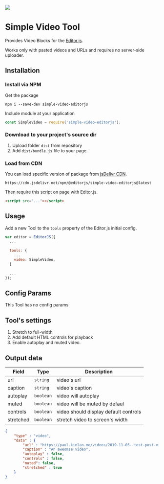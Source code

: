 ![](https://badgen.net/badge/Editor.js/v2.0/blue)

# Simple Video Tool

Provides Video Blocks for the [Editor.js](https://editorjs.io).

Works only with pasted videos and URLs and requires no server-side uploader.


## Installation

### Install via NPM

Get the package

```shell
npm i --save-dev simple-video-editorjs
```

Include module at your application

```javascript
const SimpleVideo = require('simple-video-editorjs');
```

### Download to your project's source dir

1. Upload folder `dist` from repository
2. Add `dist/bundle.js` file to your page.

### Load from CDN

You can load specific version of package from [jsDelivr CDN](https://www.jsdelivr.com/package/npm/simple-video-editorjs).

`https://cdn.jsdelivr.net/npm/@editorjs/simple-video-editorjs@latest`

Then require this script on page with Editor.js.

```html
<script src="..."></script>
```

## Usage

Add a new Tool to the `tools` property of the Editor.js initial config.

```javascript
var editor = EditorJS({
  ...
  
  tools: {
    ...
    video: SimpleVideo,
  }
  
  ...
});
```

## Config Params

This Tool has no config params

## Tool's settings

1. Stretch to full-width
2. Add default HTML controls for playback
3. Enable autoplay and muted video.

## Output data

| Field          | Type      | Description                     |
| -------------- | --------- | ------------------------------- |
| url            | `string`  | video's url                     |
| caption        | `string`  | video's caption                 |
| autoplay       | `boolean` | video will autoplay             |
| muted          | `boolean` | video will be muted by defaul   |
| controls       | `boolean` | video should display default controls|
| stretched      | `boolean` | stretch video to screen's width |


```json
{
    "type" : "video",
    "data" : {
        "url" : "https://paul.kinlan.me/videos/2019-11-05--test-post-video-upload-0.mp4",
        "caption" : "An aweomse video",
        "autoplay" : false,
        "controls" : false,
        "muted": false,
        "stretched" : true
    }
}
```
